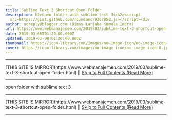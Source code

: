 ```yaml
---
title: Sublime Text 3 Shortcut Open Folder
description: h2>open folder with sublime text 3</h2><script
  src=https://gist.github.com/roundand/9367852.js></script><div
author: noreply@blogger.com (Dimas Lanjaka Kumala Indra)
url: https://www.webmanajemen.com/2019/03/sublime-text-3-shortcut-open-folder.html
date: 2019-03-08T01:20:00.000Z
updated: 2019-03-08T01:20:00.000Z
thumbnail: https://icon-library.com/images/no-image-icon/no-image-icon-0.jpg
cover: https://icon-library.com/images/no-image-icon/no-image-icon-0.jpg
---
```


<hr/> [THIS SITE IS MIRROR](https://www.webmanajemen.com/2019/03/sublime-text-3-shortcut-open-folder.html) || <a href="https://www.webmanajemen.com/2019/03/sublime-text-3-shortcut-open-folder.html" rel="follow" class="button" id="read-more">Skip to Full Contents (Read More)</a> <hr/> open folder with sublime text 3 <hr/> [THIS SITE IS MIRROR](https://www.webmanajemen.com/2019/03/sublime-text-3-shortcut-open-folder.html) || <a href="https://www.webmanajemen.com/2019/03/sublime-text-3-shortcut-open-folder.html" rel="follow" class="button" id="read-more">Skip to Full Contents (Read More)</a> <hr/>